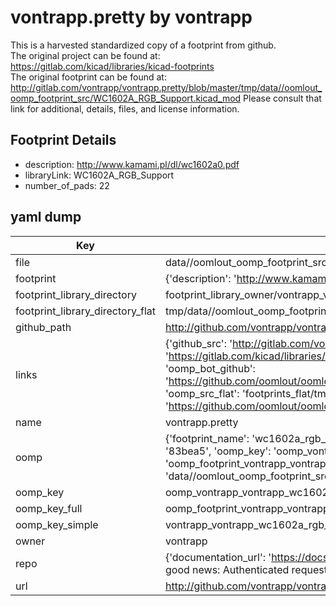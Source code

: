 # vontrapp.pretty by vontrapp  
This is a harvested standardized copy of a footprint from github.  
The original project can be found at:  
https://gitlab.com/kicad/libraries/kicad-footprints  
The original footprint can be found at:
http://gitlab.com/vontrapp/vontrapp.pretty/blob/master/tmp/data//oomlout_oomp_footprint_src/WC1602A_RGB_Support.kicad_mod
Please consult that link for additional, details, files, and license information.  
## Footprint Details
* description: http://www.kamami.pl/dl/wc1602a0.pdf  
* libraryLink: WC1602A_RGB_Support  
* number_of_pads: 22  
## yaml dump  
| Key | Value |  
| --- | --- |  
| file | data//oomlout_oomp_footprint_src/vontrapp.pretty/WC1602A_RGB_Support.kicad_mod |  
| footprint | {'description': 'http://www.kamami.pl/dl/wc1602a0.pdf', 'libraryLink': 'WC1602A_RGB_Support', 'number_of_pads': 22} |  
| footprint_library_directory | footprint_library_owner/vontrapp_vontrapp.pretty |  
| footprint_library_directory_flat | tmp/data//oomlout_oomp_footprint_src/footprints_flat/vontrapp_vontrapp_wc1602a_rgb_support/working |  
| github_path | http://github.com/vontrapp/vontrapp.pretty/blob/master/tmp/data//oomlout_oomp_footprint_src/WC1602A_RGB_Support.kicad_mod |  
| links | {'github_src': 'http://gitlab.com/vontrapp/vontrapp.pretty/blob/master/tmp/data//oomlout_oomp_footprint_src/WC1602A_RGB_Support.kicad_mod', 'github_src_repo': 'https://gitlab.com/kicad/libraries/kicad-footprints', 'oomp_bot': 'tmp/data//oomlout_oomp_footprint_src/footprints/vontrapp_vontrapp_wc1602a_rgb_support/working', 'oomp_bot_github': 'https://github.com/oomlout/oomlout_oomp_footprint_bot/tree/main/tmp/data//oomlout_oomp_footprint_src/footprints/vontrapp_vontrapp_wc1602a_rgb_support/working', 'oomp_src_flat': 'footprints_flat/tmp/data//oomlout_oomp_footprint_src/footprints_flat/vontrapp_vontrapp_wc1602a_rgb_support/working', 'oomp_src_flat_github': 'https://github.com/oomlout/oomlout_oomp_footprint_src/tree/main/tmp/data//oomlout_oomp_footprint_src/footprints_flat/vontrapp_vontrapp_wc1602a_rgb_support/working'} |  
| name | vontrapp.pretty |  
| oomp | {'footprint_name': 'wc1602a_rgb_support', 'library_name': 'vontrapp', 'md5': '83bea5b19c7236652d7fe800c8770382', 'md5_10': '83bea5b19c', 'md5_5': '83bea', 'md5_6': '83bea5', 'oomp_key': 'oomp_vontrapp_vontrapp_wc1602a_rgb_support', 'oomp_key_extra': 'oomp_footprint_vontrapp_vontrapp_wc1602a_rgb_support', 'oomp_key_full': 'oomp_footprint_vontrapp_vontrapp_wc1602a_rgb_support_83bea5', 'oomp_key_simple': 'vontrapp_vontrapp_wc1602a_rgb_support', 'original_filename': 'data//oomlout_oomp_footprint_src/vontrapp.pretty/WC1602A_RGB_Support.kicad_mod', 'owner_name': 'vontrapp'} |  
| oomp_key | oomp_vontrapp_vontrapp_wc1602a_rgb_support |  
| oomp_key_full | oomp_footprint_vontrapp_vontrapp_wc1602a_rgb_support |  
| oomp_key_simple | vontrapp_vontrapp_wc1602a_rgb_support |  
| owner | vontrapp |  
| repo | {'documentation_url': 'https://docs.github.com/rest/overview/resources-in-the-rest-api#rate-limiting', 'message': "API rate limit exceeded for 84.66.142.224. (But here's the good news: Authenticated requests get a higher rate limit. Check out the documentation for more details.)"} |  
| url | http://github.com/vontrapp/vontrapp.pretty |  

